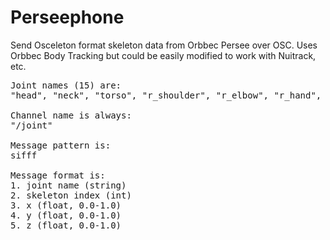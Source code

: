 # Perseephone

Send Osceleton format skeleton data from Orbbec Persee over OSC. Uses Orbbec Body Tracking but could be easily modified to work with Nuitrack, etc.

<pre>
Joint names (15) are:
"head", "neck", "torso", "r_shoulder", "r_elbow", "r_hand", "l_shoulder", "l_elbow", "l_hand", "r_hip", "r_knee", "r_foot", "l_hip", "l_knee", "l_foot"

Channel name is always:
"/joint"

Message pattern is:
sifff

Message format is:
1. joint name (string)
2. skeleton index (int)
3. x (float, 0.0-1.0)
4. y (float, 0.0-1.0)
5. z (float, 0.0-1.0)
</pre>
